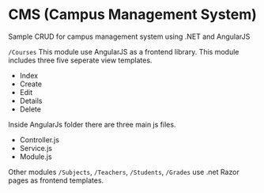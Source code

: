 # CMS (Campus Management System)
Sample CRUD for campus management system using .NET and AngularJS

<code>/Courses</code>
      This module use AngularJS as a frontend library. This module includes three five seperate view templates.
      <ul>
        <li>Index</li>
        <li>Create</li>
        <li>Edit</li>
        <li>Details</li>
        <li>Delete</li>
      </ul>
      Inside AngularJs folder there are three main js files.
      <ul>
        <li>Controller.js</li>
        <li>Service.js</li>
        <li>Module.js</li>
      </ul>
      Other modules <code>/Subjects</code>, <code>/Teachers</code>, <code>/Students</code>, <code>/Grades</code> use .net Razor pages as frontend templates.   

